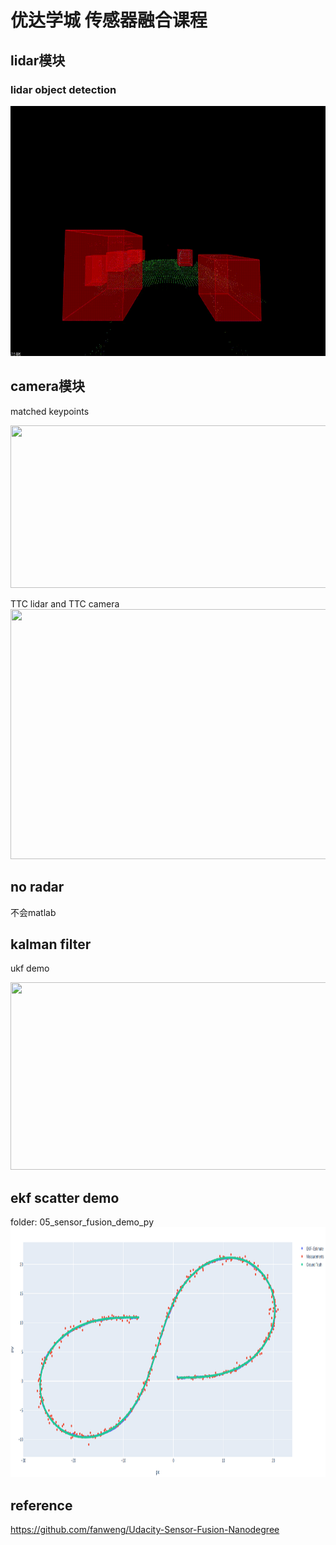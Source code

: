 # 优达学城 传感器融合课程
## lidar模块  
### lidar object detection

<img src="01_lidar_module/media/obstacle-detection-fps-final.gif" width="800" height="400" />

 
## camera模块  
matched keypoints  

<img src="02_camera_module/Final Project - Track an Object in 3D Space/images/save_images/Matched Keypoints.gif" width="800" height="260" />
  
  TTC lidar and TTC camera
<img src="02_camera_module/Final Project - Track an Object in 3D Space/images/save_images/Sensor Fusion.gif" width="800" height="400" />

## no radar
  不会matlab

## kalman filter
ukf demo  

<img src="04_kalman_filter_module/Unscented Kalman Filter Highway Project/media/ukf_highway_tracked.gif" width="600" height="300" />

## ekf scatter demo 
folder: 05_sensor_fusion_demo_py
<img src="05_sensor_fusion_demo_py/media/ekf_scatter.png" width="800" height="400" />
## reference  
https://github.com/fanweng/Udacity-Sensor-Fusion-Nanodegree